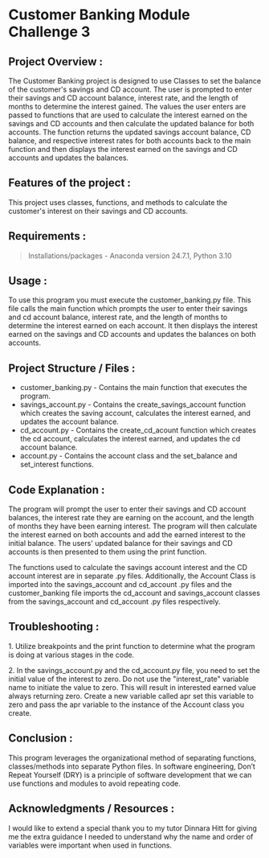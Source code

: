 # Customer Banking Module Challenge 3
## Project Overview :
<p> The Customer Banking project is designed to use Classes to set the balance of the customer's savings and CD account.  The user is prompted to enter their savings and CD account balance, interest rate, and the length of months to determine the interest gained. The values the user enters are passed to functions  that are used to calculate the interest earned on the savings and CD accounts and then calculate the updated balance for both accounts. The function returns the updated savings account balance, CD balance, and respective interest rates for both accounts back to the main function and then displays the interest earned on the savings and CD accounts and updates the balances.</p>

## Features of the project :
<p>This project uses classes, functions, and methods to calculate the customer's interest on their savings and CD accounts.</p>	

## Requirements :

> Installations/packages - Anaconda version 24.7.1, Python 3.10 

## Usage :
<p>To use this program you must execute the customer_banking.py file.  This file calls the main function which prompts the user to enter their savings and cd account balance, interest rate, and the length of months to determine the interest earned on each account. It then displays the interest earned on the savings and CD accounts and updates the balances on both accounts.</p>

## Project Structure / Files  :
<p>
<ul>
<li>customer_banking.py - Contains the main function that executes the program.</li>
<li>savings_account.py - Contains the create_savings_account function which creates the saving account, calculates the interest earned, and updates the account balance.</li>
<li>cd_account.py - Contains the create_cd_acount function which creates the cd account, calculates the interest earned, and updates the cd account balance.</li>
<li>account.py - Contains the account class and the set_balance and set_interest functions.</li>
</ul>
</p>

## Code Explanation :
<p>The program will prompt the user to enter their savings and CD account balances, the interest rate they are earning on the account, and the length of months they have been earning interest.  The program will then
calculate the interest earned on both accounts and add the earned interest to the initial balance.  The users' updated balance for their savings and CD accounts is then presented to them using the print function.</p>
<p>The functions used to calculate the savings account interest and the CD account interest are in separate .py files. Additionally, the Account Class is imported into the savings_account and cd_account .py files and the customer_banking file imports the cd_account and savings_account classes from the savings_account and cd_account .py files respectively.</p>

## Troubleshooting :
<p>1. Utilize breakpoints and the print function to determine what the program is doing at various stages in the code.
<p>2. In the savings_account.py and the cd_account.py file, you need to set the initial value of the interest to zero. Do not use the "interest_rate" variable name to initiate the value to zero.
This will result in interested earned value always returning zero.  Create a new variable called apr set this variable to zero and pass the apr variable to the instance of the Account class you create.</p>

## Conclusion :
<p>This program leverages the organizational method of separating functions, classes/methods into separate Python files. In software engineering, Don’t Repeat Yourself (DRY) is a principle of software development
that we can use functions and modules to avoid repeating code.</p>

## Acknowledgments / Resources :
<p>I would like to extend a special thank you to my tutor Dinnara Hitt for giving me the extra guidance I needed to understand why the name and order of variables were important when used in functions.</p>
